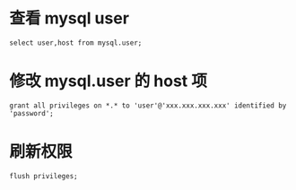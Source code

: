 # 查看 mysql user
`select user,host from mysql.user;`

# 修改 mysql.user 的 host 项
`grant all privileges on *.* to 'user'@'xxx.xxx.xxx.xxx' identified by 'password';`

# 刷新权限
`flush privileges;`
